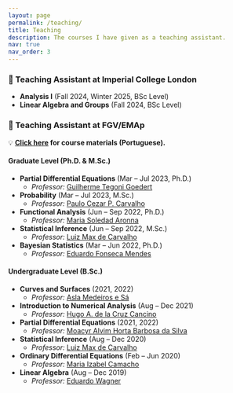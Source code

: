 ```yaml
---
layout: page
permalink: /teaching/
title: Teaching
description: The courses I have given as a teaching assistant.
nav: true
nav_order: 3
---
```


### 🔹 Teaching Assistant at **Imperial College London**
- **Analysis I** (Fall 2024, Winter 2025, BSc Level)
- **Linear Algebra and Groups** (Fall 2024, BSc Level)

### 🔹 Teaching Assistant at **FGV/EMAp**
💡 **[Click here](https://lucasmoschen.github.io/ta-sessions/) for course materials (Portuguese).**  

#### **Graduate Level (Ph.D. & M.Sc.)**  
- **Partial Differential Equations** (Mar – Jul 2023, Ph.D.)  
  - *Professor:* [Guilherme Tegoni Goedert](https://www.gtgoedert.com/Home)  
- **Probability** (Mar – Jul 2023, M.Sc.)  
  - *Professor:* [Paulo Cezar P. Carvalho](https://emap.fgv.br/integrante/paulo-cezar-p-carvalho)  
- **Functional Analysis** (Jun – Sep 2022, Ph.D.)  
  - *Professor:* [Maria Soledad Aronna](https://sites.google.com/view/aronna/home)  
- **Statistical Inference** (Jun – Sep 2022, M.Sc.)  
  - *Professor:* [Luiz Max de Carvalho](https://emap.fgv.br/corpo-docente/luiz-max-fagundes-de-carvalho)  
- **Bayesian Statistics** (Mar – Jun 2022, Ph.D.)  
  - *Professor:* [Eduardo Fonseca Mendes](https://sites.google.com/site/dudafmendes/)  

#### **Undergraduate Level (B.Sc.)**  
- **Curves and Surfaces** (2021, 2022)  
  - *Professor:* [Asla Medeiros e Sá](https://sites.google.com/view/aslasa/home)  
- **Introduction to Numerical Analysis** (Aug – Dec 2021)  
  - *Professor:* [Hugo A. de la Cruz Cancino](https://emap.fgv.br/corpo-docente/hugo-de-la-cruz-cancino)  
- **Partial Differential Equations** (2021, 2022)  
  - *Professor:* [Moacyr Alvim Horta Barbosa da Silva](https://emap.fgv.br/corpo-docente/moacyr-alvim-horta-barbosa-silva)  
- **Statistical Inference** (Aug – Dec 2020)  
  - *Professor:* [Luiz Max de Carvalho](https://emap.fgv.br/corpo-docente/luiz-max-fagundes-de-carvalho)  
- **Ordinary Differential Equations** (Feb – Jun 2020)  
  - *Professor:* [Maria Izabel Camacho](https://emap.fgv.br/corpo-docente/maria-izabel-tavares-camacho)  
- **Linear Algebra** (Aug – Dec 2019)  
  - *Professor:* [Eduardo Wagner](https://emap.fgv.br/corpo-docente/eduardo-wagner)